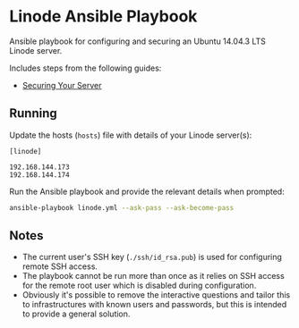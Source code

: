 Linode Ansible Playbook
=======================

Ansible playbook for configuring and securing an Ubuntu 14.04.3 LTS Linode server.

Includes steps from the following guides:

- [Securing Your Server](https://www.linode.com/docs/security/securing-your-server/)


Running
-------

Update the hosts (`hosts`) file with details of your Linode server(s):

```
[linode]

192.168.144.173
192.168.144.174
```

Run the Ansible playbook and provide the relevant details when prompted:

```bash
ansible-playbook linode.yml --ask-pass --ask-become-pass
```

Notes
-----

- The current user's SSH key (`./ssh/id_rsa.pub`) is used for configuring remote SSH access.
- The playbook cannot be run more than once as it relies on SSH access for the remote root user which is disabled during configuration.
- Obviously it's possible to remove the interactive questions and tailor this to infrastructures with known users and passwords, but this is intended to provide a general solution.